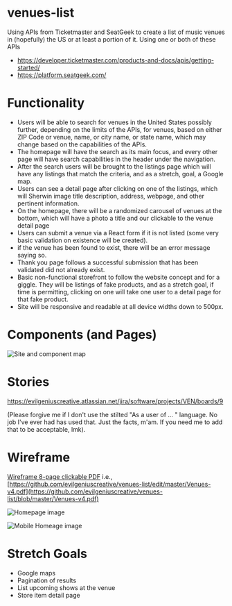 # venues-list

Using APIs from Ticketmaster and SeatGeek to create a list of music venues in (hopefully) the US or at least a portion of it.
Using one or both of these APIs

- https://developer.ticketmaster.com/products-and-docs/apis/getting-started/
- https://platform.seatgeek.com/

# Functionality

- Users will be able to search for venues in the United States possibly further, depending on the limits of the APIs, for venues, based on either ZIP Code or venue, name, or city name, or state name, which may change based on the capabilities of the APIs.
- The homepage will have the search as its main focus, and every other page will have search capabilities in the header under the navigation.
- After the search users will be brought to the listings page which will have any listings that match the criteria, and as a stretch, goal, a Google map.
- Users can see a detail page after clicking on one of the listings, which will Sherwin image title description, address, webpage, and other pertinent information.
- On the homepage, there will be a randomized carousel of venues at the bottom, which will have a photo a title and our clickable to the venue detail page
- Users can submit a venue via a React form if it is not listed (some very basic validation on existence will be created).
- if the venue has been found to exist, there will be an error message saying so.
- Thank you page follows a successful submission that has been validated did not already exist.
- Basic non-functional storefront to follow the website concept and for a giggle. They will be listings of fake products, and as a stretch goal, if time is permitting, clicking on one will take one user to a detail page for that fake product.
- Site will be responsive and readable at all device widths down to 500px.

# Components (and Pages)

![Site and component map](https://github.com/evilgeniuscreative/venues-list/blob/master/Site-component-map.png "Site and component map")

# Stories

https://evilgeniuscreative.atlassian.net/jira/software/projects/VEN/boards/9

(Please forgive me if I don't use the stilted "As a user of ... " language. No job I've ever had has used that. Just the facts, m'am. If you need me to add that to be acceptable, lmk).

# Wireframe

[Wireframe 8-page clickable PDF](https://github.com/evilgeniuscreative/venues-list/blob/master/Venues-v4.pdf) i.e., [https://github.com/evilgeniuscreative/venues-list/edit/master/Venues-v4.pdf](https://github.com/evilgeniuscreative/venues-list/blob/master/Venues-v4.pdf)

![Homepage image](https://github.com/evilgeniuscreative/venues-list/blob/master/Homepage.png "Homepage image")

![Mobile Homeage image](https://github.com/evilgeniuscreative/venues-list/blob/master/Mobile%20Homepage.png "Mobile Homepage image")

# Stretch Goals

- Google maps
- Pagination of results
- List upcoming shows at the venue
- Store item detail page
